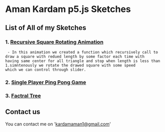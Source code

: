 # Aman Kardam p5.js Sketches 
## List of All of my Sketches
### 1. [Recursive Square Rotating Animation](https://amankardam.github.io/P5-Javascript-Sketches/Reus_sq/)
     - In this animation we created a function which recursively call to draw a square with redued length by some factor each time with            having same center for all triangle and stop when length is less than 1.simntenously we rotate the drawed square with some speed            which we can control through slider.
    
### 2. [Single Player Ping Pong Game](https://amankardam.github.io/P5-Javascript-Sketches/pin_pong/)
### 3. [Factral Tree](https://amankardam.github.io/P5-Javascript-Sketches/f/)













## Contact us
You can contact me on 'kardamaman1@gmail.com'
